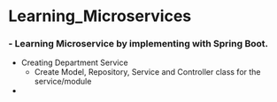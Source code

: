 # Learning_Microservices
### - Learning Microservice by implementing with Spring Boot.
* Creating Department Service
    * Create Model, Repository, Service and Controller class for the service/module
* 
